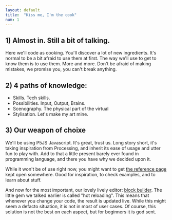 ```yaml
---
layout: default
title:  "Kiss me, I'm the cook"
num: 1
---
```


## 1) Almost in. Still a bit of talking.


Here we'll code as cooking. You'll discover a lot of new ingredients. It's normal to be a bit afraid to use them at first. The way we'll use to get to know them is to use them. More and more. Don't be afraid of making mistakes, we promise you, you can't break anything.

## 2) 4 paths of knowledge:
 * Skills. Tech skills.
 * Possibilities. Input, Output, Brains.
 * Scenography. The physical part of the virtual
 * Stylisation. Let's make my art mine. 

## 3) Our weapon of choixe

We'll be using P5JS Javascript. It's great, trust us. Long story short, it's taking inspiration from Processing, and inherit its ease of usage and utter fun to play with. Add to that a little present barely ever found in programming language, and there you have why we decided upon it.

While it won't be of use right now, you might want to get [the reference page](https://p5js.org/reference/) kept open somewhere. Good for inspiration, to check examples, and to learn about stuff.

And now for the most important, our lovely lively editor: [block builder](http://blockbuilder.org/). The little gem we talked earlier is called "hot reloading". This means that whenever you change your code, the result is updated live. While this might seem a defacto situation, it is not in most of user cases. Of course, this solution is not the best on each aspect, but for beginners it is god sent.
